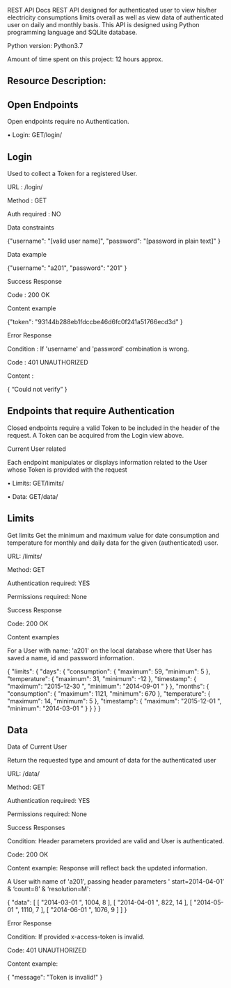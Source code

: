 REST API Docs 
REST API designed for authenticated user to view his/her electricity consumptions limits overall as well as view data of authenticated user on daily and monthly basis. This API is designed using Python programming language and SQLite database. 

Python version:  Python3.7

Amount of time spent on this project:  12 hours approx.  


Resource Description:
---------

Open Endpoints
--------------------------------------------------------

Open endpoints require no Authentication.

  •	Login:   GET/login/


Login
--------
Used to collect a Token for a registered User.

URL : /login/

Method : GET

Auth required : NO


Data constraints

{"username": "[valid user name]",     "password": "[password in plain text]" }


Data example

{"username": "a201",     "password": "201" }


Success Response

  Code : 200 OK
  
  Content example
  
{"token": "93144b288eb1fdccbe46d6fc0f241a51766ecd3d" }


Error Response

Condition : If 'username' and 'password' combination is wrong.

  Code : 401 UNAUTHORIZED
  
  Content :
  
{ “Could not verify” }





Endpoints that require Authentication
---------------------------------------------------------

Closed endpoints require a valid Token to be included in the header of the request. A Token can be acquired from the Login view above.

Current User related

Each endpoint manipulates or displays information related to the User whose Token is provided with the request

  •	 Limits: GET/limits/

  •	Data:   GET/data/

Limits
---------------------------
Get limits 
Get the minimum and maximum value for date consumption and temperature for monthly and daily data for the given (authenticated) user.


URL: /limits/

Method: GET

Authentication required: YES

Permissions required: None

Success Response

  Code: 200 OK
  
  Content examples
  
For a User with name: 'a201' on the local database where that User has saved a name, id and password information.

{
    "limits": {
        "days": {
            "consumption": {
                "maximum": 59,
                "minimum": 5
            },
            "temperature": {
                "maximum": 31,
                "minimum": -12
            },
            "timestamp": {
                "maximum": "2015-12-30 ",
                "minimum": "2014-09-01 "
            }
        },
        "months": {
            "consumption": {
                "maximum": 1121,
                "minimum": 670
            },
            "temperature": {
                "maximum": 14,
                "minimum": 5
            },
            "timestamp": {
                "maximum": "2015-12-01 ",
                "minimum": "2014-03-01 "
            }
        }
    }
} 





Data
--------------------------------

Data of Current User

Return the requested type and amount of data for the authenticated user 

URL: /data/

Method: GET

Authentication required: YES

Permissions required: None

Success Responses

Condition: Header parameters provided are valid and User is authenticated.

  Code: 200 OK
  
  Content example: Response will reflect back the updated information. 
  
A User with name of 'a201', passing header parameters  ' start=2014-04-01’ & ‘count=8’ & ‘resolution=M':

 {
    "data": [
        [
            "2014-03-01 ",
            1004,
            8
        ],
        [
            "2014-04-01 ",
            822,
            14
        ],
        [
            "2014-05-01 ",
            1110,
            7
        ],
        [
            "2014-06-01 ",
            1076,
            9
        ]
    ]
}  

Error Response

Condition: If provided x-access-token is invalid.

  Code: 401 UNAUTHORIZED
  
  Content example:
  
{
    "message": "Token is invalid!"
} 




